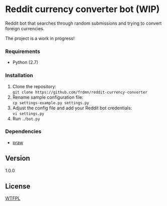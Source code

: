 Reddit currency converter bot (WIP)
===================================

Reddit bot that searches through random submissions and trying to convert foreign currencies.

The project is a work in progress!

### Requirements

* Python (2.7)

### Installation

1. Clone the repository:  
  `git clone https://github.com/frdmn/reddit-currency-converter`
2. Rename sample configuration file:  
  `cp settings-example.py settings.py`
3. Adjust the config file and add your Reddit bot credentials:  
  `vi settings.py`
4. Run `./bot.py`

### Dependencies

* [praw](https://github.com/praw-dev/praw)

## Version

1.0.0

## License

[WTFPL](LICENSE)
